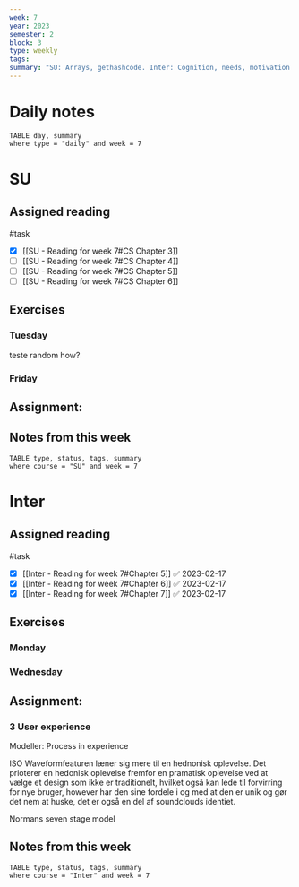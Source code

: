 ```yaml
---
week: 7
year: 2023
semester: 2
block: 3
type: weekly 
tags: 
summary: "SU: Arrays, gethashcode. Inter: Cognition, needs, motivation og memory"
---
```

# Daily notes
```dataview
TABLE day, summary 
where type = "daily" and week = 7
```
# SU
## Assigned reading
#task
 - [x] [[SU - Reading for week 7#CS Chapter 3]]
 - [ ]  [[SU - Reading for week 7#CS Chapter 4]]
 - [ ]  [[SU - Reading for week 7#CS Chapter 5]]
 - [ ]  [[SU - Reading for week 7#CS Chapter 6]]
## Exercises 
### Tuesday 
teste random how?

### Friday
## Assignment:

## Notes from this week
```dataview
TABLE type, status, tags, summary
where course = "SU" and week = 7
```

# Inter
## Assigned reading
#task
 - [x] [[Inter - Reading for week 7#Chapter 5]] ✅ 2023-02-17
 - [x] [[Inter - Reading for week 7#Chapter 6]] ✅ 2023-02-17
 - [x] [[Inter - Reading for week 7#Chapter 7]] ✅ 2023-02-17

## Exercises 
### Monday
### Wednesday 
## Assignment:
### 3 User experience 
Modeller:
Process in experience

ISO
Waveformfeaturen læner sig mere til en hednonisk oplevelse. Det prioterer en hedonisk oplevelse fremfor en pramatisk oplevelse ved at vælge et design som ikke er traditionelt, hvilket også kan lede til forvirring for nye bruger, however har den sine fordele i og med at den er unik og gør det nem at huske, det er også en del af soundclouds identiet. 



Normans seven stage model 
## Notes from this week
```dataview
TABLE type, status, tags, summary
where course = "Inter" and week = 7
```

